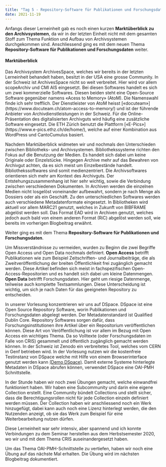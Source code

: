 ```yaml
---
title: "Tag 5 - Repository-Software für Publikationen und Forschungsdaten"
date: 2021-11-19
---
```


Anfangs dieser Lerneinheit gab es noch einen kurzen **Marktüberblick zu den Archivsystemen**, da wir in der letzten Einheit nicht mit dem gesamten Stoff zum Thema Funktion und Aufbau von Archivsystemen durchgekommen sind. Anschliessend ging es mit dem neuen Thema **Repository-Software für Publikationen und Forschungsdaten** weiter.

<h4>Marktüberblick</h4>
Das Archivsystem ArchivesSpace, welches wir bereits in der letzten Lerneinheit behandelt haben, besitzt in der USA eine grosse Community. In der Schweiz ist ArchivesSpace nicht so weit verbreitet. Hier wird vor allem scopeArchiv und CMI AIS eingesetzt. Bei diesen Softwares handelt es sich um zwei kommerzielle Softwares. Diesen beiden steht eine Open-Source Software gegenüber namens «Acess to Memory» (AtoM). Die Namenswahl finde ich sehr trefflich. Der Dienstleister von AtoM heisst [«docuteam»](https://www.docuteam.ch/atom-access-to-memory/) und ist der führende Anbieter von Archivdienstleistungen in der Schweiz. Für die Online-Präsentation des digitalisierten Archivguts wird häufig eine zusätzliche Software eingesetzt. Die ETH Zürich benutzt die Plattform [«E-Pics»](https://www.e-pics.ethz.ch/de/home/), welche auf einer Kombination aus WordPress und CantoCumulus basiert. 

Nachdem Marktüberblick widmeten wir und nochmals den Unterschieden zwischen Bibliotheks- und Archivsystemen. Bibliothekssysteme richten den Fokus auf die Benutzung der Medien. Es handelt sich dabei um keine Originale oder Einzelstücke. Hingegen Archive mehr auf das Bewahren von Archivgut achten, da es sich meist um Einzelbestände handelt. Bibliothekssoftwares sind somit medienzentriert. Die Archivsoftwares orientieren sich mehr am Kontext des Archivguts. Der Entstehungszusammenhang ist hier sehr wichtig, sowie die Verbindung zwischen verschiedenen Dokumenten. In Archiven werden die einzelnen Medien nicht losgelöst voneinander aufbewahrt, sondern je nach Menge als Dossiers oder als ein Geschäft. Zu den unterschiedlichen Softwares werden auch verschiedene Metadatenformate eingesetzt. In Bibliotheken wird aktuell vor allem MARC21 genutzt, welches in Zukunft von BIBFRAME abgelöst werden soll. Das Format EAD wird in Archiven genutzt, welches jedoch auch bald von einem anderen Format (RiC) abgelöst werden soll, wie bereits im vorherigen Blogbeitrag erwähnt.

Weiter ging es mit dem Thema **Repository-Software für Publikationen und Forschungsdaten**. 

Um Missverständnisse zu vermeiden, wurden zu Beginn die zwei Begriffe Open Access und Open Data nochmals definiert. **Open Access** betrifft Publikationen wie zum Beispiel Zeitschriften- und Journalbeiträge, die als Zweitveröffentlichung der breiten Öffentlichkeit frei zugänglich gemacht werden. Diese Artikel befinden sich meist in fachspezifischen Open-Access-Repositorien und es handelt sich dabei um kleine Datenmengen. **Open Data** betrifft Forschungsdaten. Hier geht um riesige Datenmenge, teilweise auch komplette Textsammlungen. Diese Unterscheidung ist wichtig, um sich je nach Daten für das geeigneten Repository zu entscheiden. 

In unserer Vorlesung konzentrieren wir uns auf DSpace. DSpace ist eine Open Source Repository Software, worin Publikationen und Forschungsdaten abgelegt werden. Der Metadatenstandard ist Qualified Dublin Core. Repository Softwares sorgen dafür, dass Forschungsinstitutionen ihre Artikel über ein Repositorium veröffentlichen können. Diese Art von Veröffentlichung ist vor allem im Bezug mit Open Access ein wichtiges Thema. Da so Volltexte (oder Forschungsdaten im Falle von CRIS) gesammelt und öffentlich zugänglich gemacht werden können. In der Schweiz ist Zenodo ein verbreitetes Tool, welches vom CERN in Genf betrieben wird. 
In der Vorlesung nutzen wir die kostenfreie Testinstanz von DSpace welche mit Hilfe von einem Browserinterface genutzt werden kann [(Demo DSpace)](http://demo.dspace.org/). Damit externe Systeme hinterlegte Metadaten in DSpace abrufen können, verwendet DSpace eine OAI-PMH Schnittstelle.

In der Stunde haben wir noch zwei Übungen gemacht, welche einwandfrei funktioniert haben. Wir haben eine Subcommunity und darin eine eigene Collection erstellt. Eine Community bündelt Collections und stellt sicher, dass die Berechtigungsrollen nicht für jede Collection einzeln definiert werden müssen. Der Collection haben wir anschliessend noch ein Werk hinzugefügt, dabei kann auch noch eine Lizenz hinterlegt werden, die den Nutzenden anzeigt, ob sie das Werk zum Beispiel für eine Weiterbearbeitung nutzen dürfen. 

Diese Lerneinheit war sehr intensiv, aber spannend und ich konnte Verbindungen zu dem Seminar herstellen aus dem Herbstsemester 2020, wo wir und mit dem Thema CRIS auseinandergesetzt haben.

Um das Thema OAI-PMH-Schnittstelle zu vertiefen, haben wir noch eine Übung auf das nächste Mal erhalten. Die Übung wird im nächsten Blogbeitrag dokumentiert.

